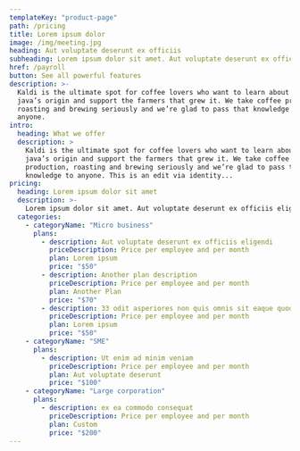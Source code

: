 ```yaml
---
templateKey: "product-page"
path: /pricing
title: Lorem ipsum dolor
image: /img/meeting.jpg
heading: Aut voluptate deserunt ex officiis
subheading: Lorem ipsum dolor sit amet. Aut voluptate deserunt ex officiis eligendi non perferendis quis sed quia autem quo dolorem odit.
href: /payroll
button: See all powerful features
description: >-
  Kaldi is the ultimate spot for coffee lovers who want to learn about their
  java’s origin and support the farmers that grew it. We take coffee production,
  roasting and brewing seriously and we’re glad to pass that knowledge to
  anyone.
intro:
  heading: What we offer
  description: >
    Kaldi is the ultimate spot for coffee lovers who want to learn about their
    java’s origin and support the farmers that grew it. We take coffee
    production, roasting and brewing seriously and we’re glad to pass that
    knowledge to anyone. This is an edit via identity...
pricing:
  heading: Lorem ipsum dolor sit amet
  description: >-
    Lorem ipsum dolor sit amet. Aut voluptate deserunt ex officiis eligendi non perferendis quis sed quia autem quo dolorem odit. 33 odit asperiores non quis omnis sit eaque quod
  categories:
    - categoryName: "Micro business"
      plans:
        - description: Aut voluptate deserunt ex officiis eligendi
          priceDescription: Price per employee and per month
          plan: Lorem ipsum
          price: "$50"
        - description: Another plan description
          priceDescription: Price per employee and per month
          plan: Another Plan
          price: "$70"
        - description: 33 odit asperiores non quis omnis sit eaque quod
          priceDescription: Price per employee and per month
          plan: Lorem ipsum
          price: "$50"
    - categoryName: "SME"
      plans:
        - description: Ut enim ad minim veniam
          priceDescription: Price per employee and per month
          plan: Aut voluptate deserunt
          price: "$100"
    - categoryName: "Large corporation"
      plans:
        - description: ex ea commodo consequat
          priceDescription: Price per employee and per month
          plan: Custom
          price: "$200"
---
```

